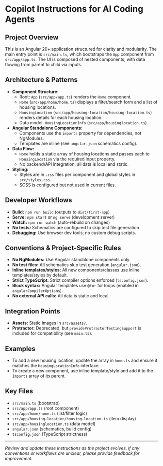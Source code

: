 # Copilot Instructions for AI Coding Agents

## Project Overview

This is an Angular 20+ application structured for clarity and modularity. The main entry point is `src/main.ts`, which bootstraps the `App` component from `src/app/app.ts`. The UI is composed of nested components, with data flowing from parent to child via inputs.

## Architecture & Patterns

-   **Component Structure:**
    -   Root: `App` (`src/app/app.ts`) renders the `Home` component.
    -   `Home` (`src/app/home/home.ts`) displays a filter/search form and a list of housing locations.
    -   `HousingLocation` (`src/app/housing-location/housing-location.ts`) renders details for each housing location.
    -   Data model: `HousingLocationInfo` (`src/app/housinglocation.ts`).
-   **Angular Standalone Components:**
    -   Components use the `imports` property for dependencies, not NgModules.
    -   Templates are inline (see `angular.json` schematics config).
-   **Data Flow:**
    -   `Home` holds a static array of housing locations and passes each to `HousingLocation` via the required input property.
    -   No backend/API integration; all data is local and static.
-   **Styling:**
    -   Styles are in `.css` files per component and global styles in `src/styles.css`.
    -   SCSS is configured but not used in current files.

## Developer Workflows

-   **Build:** `npm run build` (outputs to `dist/first-app`)
-   **Serve:** `npm start` or `ng serve` (development server)
-   **Watch:** `npm run watch` (auto-rebuild on changes)
-   **No tests:** Schematics are configured to skip test file generation.
-   **Debugging:** Use browser dev tools; no custom debug scripts.

## Conventions & Project-Specific Rules

-   **No NgModules:** Use Angular standalone components only.
-   **No test files:** All schematics skip test generation (`angular.json`).
-   **Inline templates/styles:** All new components/classes use inline templates/styles by default.
-   **Strict TypeScript:** Strict compiler options enforced (`tsconfig.json`).
-   **Block syntax:** Angular templates use `@for` for loops (enabled in `angularCompilerOptions`).
-   **No external API calls:** All data is static and local.

## Integration Points

-   **Assets:** Static images in `src/assets/`.
-   **Protractor:** Deprecated, but `provideProtractorTestingSupport` is included for compatibility (see `main.ts`).

## Examples

-   To add a new housing location, update the array in `home.ts` and ensure it matches the `HousingLocationInfo` interface.
-   To create a new component, use inline template/style and add it to the `imports` array of its parent.

## Key Files

-   `src/main.ts` (bootstrap)
-   `src/app/app.ts` (root component)
-   `src/app/home/home.ts` (list/filter logic)
-   `src/app/housing-location/housing-location.ts` (item display)
-   `src/app/housinglocation.ts` (data model)
-   `angular.json` (schematics, build config)
-   `tsconfig.json` (TypeScript strictness)

---

_Review and update these instructions as the project evolves. If any conventions or workflows are unclear, please provide feedback for improvement._
